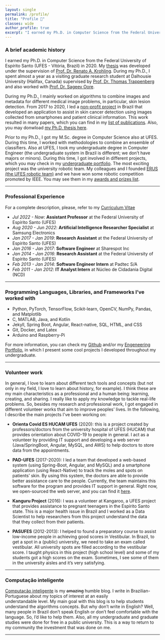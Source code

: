 ```yaml
---
layout: single
permalink: /profile/
title: "Profile 🧐"
classes: wide
author_profile: true
excerpt: "I earned my Ph.D. in Computer Science from the Federal University of Espírito Santo  (UFES - Vitória, Brazil) in 2020. My thesis was developed under the supervision of Prof. Dr. Renato A. Krohling. During my Ph.D., I spent almost a year as a visiting graduate research student at Dalhousie University (Halifax, Canada) supervised by Prof. Dr. Thomas Trappenberg and also worked with Prof. Dr. Sageev Oore"
---
```


### A brief academic history

I earned my Ph.D. in Computer Science from the Federal University of Espírito Santo  (UFES - Vitória, Brazil) in 2020. My [thesis](https://informatica.ufes.br/en/pos-graduacao/PPGI/thesis-details?id=14992) was developed under the supervision of [Prof. Dr. Renato A. Krohling](http://inf.ufes.br/~rkrohling). During my Ph.D., I spent almost a year as a visiting graduate research student at Dalhousie University (Halifax, Canada) supervised by [Prof. Dr. Thomas Trappenberg](https://www.dal.ca/faculty/computerscience/faculty-staff/thomas-trappenberg.html) and also worked with [Prof. Dr. Sageev Oore](https://www.dal.ca/faculty/computerscience/faculty-staff/sageev-oore.html). 

During my Ph.D., I mainly worked on algorithms to combine images and metadata for different medical image problems, in particular, skin lesion detection. From 2017 to 2020, I led a [non-profit project](/projects/skin_cancer_diagnosis/) in Brazil that developed an application to assist in skin cancer detection using images collected from smartphones and patient clinical information. This work resulted in many papers, which you can find in my [list of publications](/research/#list-of-publications). Also, you may donwload [my Ph.D. thesis here](https://informatica.ufes.br/en/pos-graduacao/PPGI/thesis-details?id=14992).


Prior to my Ph.D., I got my M.Sc. degree in Computer Science also at UFES. During this time, I worked with methodologies to combine an ensemble of classifiers. Also at UFES, I took my undergraduate degree in Computer Engineer (the undergraduate system in Brazil is different; we don’t have majors or minors). During this time, I got involved in different projects, which you may check in my [undergraduate portfolio](/assets/files/andre-pacheco-eng-undergrad-portfolio.pdf). The most exciting project was the university robotic team. My colleagues and I founded [ERUS (the UFES robotic team)](https://erus.ufes.br/) and we have won some robotic competition promoted by IEEE. You may see them in my [awards and prizes list](/awards).  


___

### Professional Experience

For a complete description, please, refer to my [Curriculum Vitae]("/assets/files/andre-pacheco-cv.pdf")

- *Jul 2022 - Now*: **Assistant Professor** at the Federal University of Espírito Santo (UFES)
- *Aug 2020 - Jun 2022*: **Artificial Intelligence Researcher Specialist** at Samsung Electronics
- *Jan 2017 - Jan 2019*: **Research Assistant** at the Federal University of Espírito Santo (UFES)
- *Jan 2016 - Jan 2017*: **Software Engineer** at Sharespot Inc
- *Jan 2014 - Jan 2016*: **Research Assistant** at the Federal University of Espírito Santo (UFES)
- *Feb 2013 - Jan 2014*: **Software Engineer Intern** at Padtec S/A
- *Feb 2011 - Jan 2012*: **IT Analyst Intern** at Núcleo de Cidadania Digital (NCD)

___


### Programming Languages, Libraries, and Frameworks I’ve worked with
- Python, PyTorch, TensorFlow, Scikit-learn, OpenCV, NumPy, Pandas, and Matplotlib
- C, MATLAB, Java, and Kotlin
- Jekyll, Spring Boot, Angular, React-native, SQL, HTML, and CSS
- Git, Docker, and Latex
- Arduino and Raspberry-Pi

For more information, you can check my [Github](https://github.com/paaatcha) and/or my [Engeneering Portfolio](/assets/files/andre-pacheco-eng-undergrad-portfolio.pdf), in which I present some cool projects I developed throughout my undergraduate.

___


### Volunteer work

In general, I love to learn about different tech tools and concepts (but not only in my field, I love to learn about history, for example). I think these are my main characteristics as a professional and a human being: learning, creating, and sharing. I really like to apply my knowledge to tackle real-life problems. So, besides my research and professional work, I got engaged in different volunteer works that aim to improve peoples' lives. In the following, I describe the main projects I've been working on:


+ **Orienta Covid ES HUCAM UFES** (2020): this is a project created by professors/doctors from the university hospital of UFES (HUCAM) that provides orientation about COVID-19 to people in general. I act as a volunteer by providing IT support and developing a web server (Java/SpringBoot, Angular, MySQL, and AWS) to help doctors to store data from the appointments.

+ **PAD-UFES** (2017-2020): I led a team that developed a web-based system (using Spring-Boot, Angular, and MySQL) and a smartphone application (using React-Native) to track the moles and spots on patients’ skin. By using this system, the doctors are able to provide better assistance care to the people. Currently, the team maintains this software for the program and provides IT support in general. Right now, we open-sourced the web server, and you can find it [here](https://github.com/labcin-ufes/PAD-UFES-20/tree/master/software).

+ **Kanguru Project** (2016): I was a volunteer at Kangaroo, a UFES project that provides assistance to pregnant teenagers in the Espírito Santo state. This is a major health issue in Brazil and I worked as a Data Scientist to help researchers from this project understand the data that they collect from their patients.

+ **PASUFES** (2012-2013): I helped to found a preparatory course to assist low-income people in achieving good scores in Vestibular. In Brazil, to get a spot in a (public) university, we need to take an exam called vestibular. All university spots are filled according to the vestibular score. I taught physics in this project (high school level) and some of my students got a high scores on the exam. Sometimes, I see some of them in the university aisles and it’s very satisfying. 

___



### Computação inteligente
[Computação inteligente](http://computacaointeligente.com.br) is my ~~amazing~~ humble blog. 
I write in Brazilian-Portuguese about my topics of interest at an easily understandable level. My main goal with this blog is to help students understand the algorithms concepts. But why don’t write in English? Well, many people in Brazil don’t speak English or don’t feel comfortable with the language. So, I’d like to help them. Also, all my undergraduate and graduate studies were done for free in a public university. This is a way to return to my community the investment that was done on me.

___
